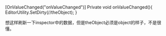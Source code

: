 [OnValueChanged("onValueChanged")]
Private void onValueChanged(){
  EditorUtility.SetDirty(//theObject);
}

想这样刷新一下inspector中的数据，但是theObject必须是object的样子，不是很懂。
